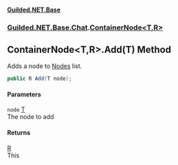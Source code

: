 
#### [Guilded.NET.Base](Guilded_NET_Base 'Guilded_NET_Base')
### [Guilded.NET.Base.Chat](Guilded_NET_Base#Guilded_NET_Base_Chat 'Guilded.NET.Base.Chat').[ContainerNode&lt;T,R&gt;](ContainerNode_T_R_ 'Guilded.NET.Base.Chat.ContainerNode&lt;T,R&gt;')
## ContainerNode&lt;T,R&gt;.Add(T) Method
Adds a node to [Nodes](ContainerNode_T_R__Nodes 'Guilded.NET.Base.Chat.ContainerNode&lt;T,R&gt;.Nodes') list.  
```csharp
public R Add(T node);
```

#### Parameters
<a name='Guilded_NET_Base_Chat_ContainerNode_T_R__Add(T)_node'></a>
`node` [T](ContainerNode_T_R_#Guilded_NET_Base_Chat_ContainerNode_T_R__T 'Guilded.NET.Base.Chat.ContainerNode&lt;T,R&gt;.T')  
The node to add
  

#### Returns
[R](ContainerNode_T_R_#Guilded_NET_Base_Chat_ContainerNode_T_R__R 'Guilded.NET.Base.Chat.ContainerNode&lt;T,R&gt;.R')  
This

